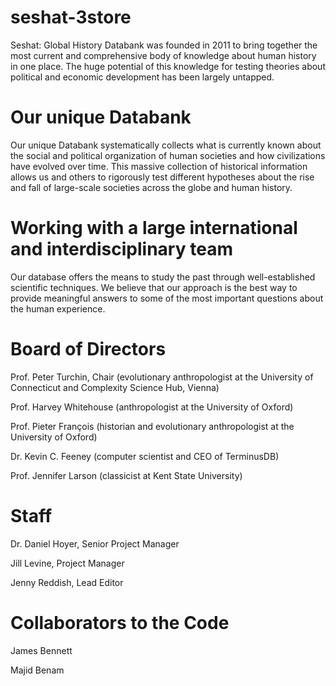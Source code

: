 # seshat-3store
Seshat: Global History Databank was founded in 2011 to bring together the most current and comprehensive body of knowledge about human history in one place. The huge potential of this knowledge for testing theories about political and economic development has been largely untapped.

# Our unique Databank
Our unique Databank systematically collects what is currently known about the social and political organization of human societies and how civilizations have evolved over time. This massive collection of historical information allows us and others to rigorously test different hypotheses about the rise and fall of large-scale societies across the globe and human history.

# Working with a large international and interdisciplinary team
Our database offers the means to study the past through well-established scientific techniques. We believe that our approach is the best way to provide meaningful answers to some of the most important questions about the human experience.

# Board of Directors
Prof. Peter Turchin, Chair (evolutionary anthropologist at the University of Connecticut and Complexity Science Hub, Vienna)

Prof. Harvey Whitehouse (anthropologist at the University of Oxford)

Prof. Pieter François (historian and evolutionary anthropologist at the University of Oxford)

Dr. Kevin C. Feeney (computer scientist and CEO of TerminusDB)

Prof. Jennifer Larson (classicist at Kent State University)

# Staff
Dr. Daniel Hoyer, Senior Project Manager

Jill Levine, Project Manager

Jenny Reddish, Lead Editor

# Collaborators to the Code
James Bennett

Majid Benam
